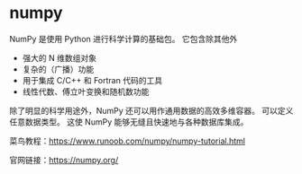 # numpy

NumPy 是使用 Python 进行科学计算的基础包。 它包含除其他外

- 强大的 N 维数组对象
- 复杂的（广播）功能
- 用于集成 C/C++ 和 Fortran 代码的工具
- 线性代数、傅立叶变换和随机数功能

除了明显的科学用途外，NumPy 还可以用作通用数据的高效多维容器。 可以定义任意数据类型。 这使 NumPy 能够无缝且快速地与各种数据库集成。

菜鸟教程：https://www.runoob.com/numpy/numpy-tutorial.html

官网链接：https://numpy.org/
